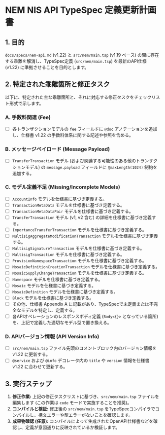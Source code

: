 # NEM NIS API TypeSpec 定義更新計画書

## 1. 目的

`docs/specs/nem-api.md` (v1.22) と `src/nem/main.tsp` (v1.19 ベース) の間に存在する乖離を解消し、TypeSpec定義 (`src/nem/main.tsp`) を最新のAPI仕様 (v1.22) に準拠させることを目的とします。

## 2. 特定された乖離箇所と修正タスク

以下に、特定された主な乖離箇所と、それに対応する修正タスクをチェックリスト形式で示します。

### A. 手数料関連 (Fee)

- [ ] 各トランザクションモデルの `fee` フィールドに `@doc` アノテーションを追加し、仕様書 v1.22 の手数料体系に関する記述や参照を含める。

### B. メッセージペイロード (Message Payload)

- [ ] `TransferTransaction` モデル (および関連する可能性のある他のトランザクションモデル) の `message.payload` フィールドに `@maxLength(1024)` 制約を追加する。

### C. モデル定義不足 (Missing/Incomplete Models)

- [ ] `AccountInfo` モデルを仕様書に基づき定義する。
- [ ] `TransactionMetaData` モデルを仕様書に基づき定義する。
- [ ] `TransactionMetaDataPair` モデルを仕様書に基づき定義する。
- [ ] `TransferTransaction` モデル (v1, v2 含む) の詳細を仕様書に基づき定義する。
- [ ] `ImportanceTransferTransaction` モデルを仕様書に基づき定義する。
- [ ] `MultisigAggregateModificationTransaction` モデルを仕様書に基づき定義する。
- [ ] `MultisigSignatureTransaction` モデルを仕様書に基づき定義する。
- [ ] `MultisigTransaction` モデルを仕様書に基づき定義する。
- [ ] `ProvisionNamespaceTransaction` モデルを仕様書に基づき定義する。
- [ ] `MosaicDefinitionCreationTransaction` モデルを仕様書に基づき定義する。
- [ ] `MosaicSupplyChangeTransaction` モデルを仕様書に基づき定義する。
- [ ] `Namespace` モデルを仕様書に基づき定義する。
- [ ] `Mosaic` モデルを仕様書に基づき定義する。
- [ ] `MosaicDefinition` モデルを仕様書に基づき定義する。
- [ ] `Block` モデルを仕様書に基づき定義する。
- [ ] その他、仕様書 Appendix A に記載があり、TypeSpecで未定義または不完全なモデルを特定し、定義する。
- [ ] 各APIオペレーションのレスポンスボディ定義 (`Body<{}>` となっている箇所) を、上記で定義した適切なモデル型で置き換える。

### D. APIバージョン情報 (API Version Info)

- [ ] `src/nem/main.tsp` ファイル先頭のコメントブロック内のバージョン情報を v1.22 に更新する。
- [ ] `@service` および `@info` デコレータ内の `title` や `version` 情報を仕様書 v1.22 に合わせて更新する。

## 3. 実行ステップ

1.  **修正作業:** 上記の修正タスクリストに基づき、`src/nem/main.tsp` ファイルを編集します (この作業は `code` モードで実施することを推奨)。
2.  **コンパイルと検証:** 修正後の `src/nem/main.tsp` をTypeSpecコンパイラでコンパイルし、構文エラーや型エラーがないことを確認します。
3.  **成果物確認 (任意):** コンパイルによって生成されたOpenAPI仕様書などを確認し、定義が意図通りに反映されているか検証します。
